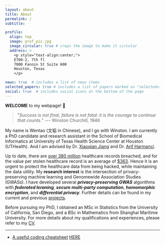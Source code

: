```yaml
---
layout: about
title: About
permalink: /
subtitle: 

profile:
  align: top
  image: prof_pic.jpg
  image_circular: true # crops the image to make it circular
  address: >
    <p style="text-align:center;">
    E760-2, 7th fl 
    7000 Fannin St Suite 600
    Houston, Texas
    </p>

news: true  # includes a list of news items
selected_papers: true # includes a list of papers marked as "selected={true}"
social: true  # includes social icons at the bottom of the page
---
```

**WELCOME** to my webpage! :wave:

> "*Success is not final, failure is not fatal: it is the courage to continue that counts.*" --- Winston Churchill, 1946

My name is Wentao (文韬 in Chinese), and I go with Winston. I am currently a PhD candidate and research assistant in the School of Biomedical Informatics at University of Texas Health Science Center at Houston (UTHealth). And I am advised by Dr. [Xiaoqian Jiang](http://xiaoqianjiang.weebly.com/) and Dr. [Arif Harmanci](https://sbmi.uth.edu/faculty-and-staff/arif-harmanci.htm).

Up to date, there are [over 380 million](https://www.hipaajournal.com/healthcare-data-breach-statistics/#:~:text=Between%202009%20and%202022%2C%205%2C150,population%20of%20the%20United%20States.) healthcare records breached, and for the value per stolen healthcare record is an average of [$363](https://www.cisecurity.org/insights/blog/data-breaches-in-the-healthcare-sector). Hence it is an urgent to protect the healthcare data from being hacked, while maintaining the data utility. My **research interest** is the intersection of privacy-preserving machine learning and Genomewide Association Studies (GWASs). I have developed several ___privacy-preserving GWAS___ algorithms with ___federated leraning___, ___secure multi-party computation___, ___homomorphic encryption___, and ___differential privacy___. Further details can be found in my current and previous [projects](/projects/).

<!-- My **research focuses** on safeguarding healthcare data and its utility through privacy-preserving machine learning techniques applied to Genomewide Association Studies (GWASs). With [over 380 million](https://www.hipaajournal.com/healthcare-data-breach-statistics/#:~:text=Between%202009%20and%202022%2C%205%2C150,population%20of%20the%20United%20States.) breached healthcare records and an average value of [$363](https://www.cisecurity.org/insights/blog/data-breaches-in-the-healthcare-sector) per stolen record, protecting healthcare data from hacking is crucial. I have developed multiple algorithms using ___privacy-preserving GWAS___ algorithms with ___federated leraning___, ___secure multi-party computation___, ___homomorphic encryption___, and ___differential privacy___ to ensure privacy in GWASs. These methods enable collaborative analysis without sharing raw data, preserve individual privacy, and prevent identification. Further details can be found in my current and previous [projects](/projects/). -->

Before pursuing my PhD, I obtained an MSc in Statistics from the University of California, San Diego, and a BSc in Mathematics from Shanghai Maritime University. For more details about my qualifications and experiences, please refer to my [CV](/cv/).

<!-- Put your address / P.O. box / other info right below your picture. You can also disable any these elements by editing `profile` property of the YAML header of your `_pages/about.md`. Edit `_bibliography/papers.bib` and Jekyll will render your [publications page](/al-folio/publications/) automatically.

Link to your social media connections, too. This theme is set up to use [Font Awesome icons](http://fortawesome.github.io/Font-Awesome/) and [Academicons](https://jpswalsh.github.io/academicons/), like the ones below. Add your Facebook, Twitter, LinkedIn, Google Scholar, or just disable all of them. -->
---
- <ins>A useful coding cheatsheet</ins> [HERE](/blog/2023/Useful-cheatsheet/)
